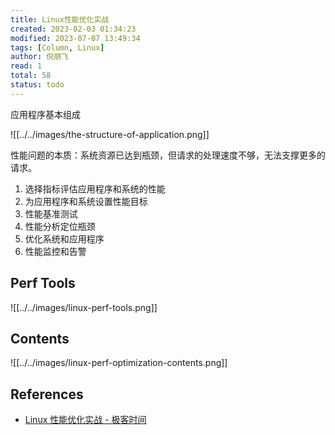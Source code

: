 ```yaml
---
title: Linux性能优化实战
created: 2023-02-03 01:34:23
modified: 2023-07-07 13:49:34
tags: [Column, Linux]
author: 倪朋飞
read: 1
total: 58
status: todo
---
```


应用程序基本组成

![[../../images/the-structure-of-application.png]]

性能问题的本质：系统资源已达到瓶颈，但请求的处理速度不够，无法支撑更多的请求。

1. 选择指标评估应用程序和系统的性能
2. 为应用程序和系统设置性能目标
3. 性能基准测试
4. 性能分析定位瓶颈
5. 优化系统和应用程序
6. 性能监控和告警

## Perf Tools

![[../../images/linux-perf-tools.png]]

## Contents

![[../../images/linux-perf-optimization-contents.png]]

## References

- [Linux 性能优化实战 - 极客时间](http://localhost)
